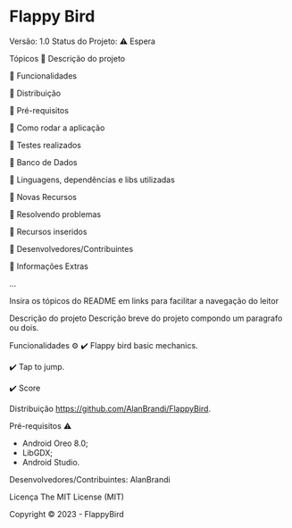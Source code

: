 # Flappy Bird
Versão: 1.0
Status do Projeto: ⚠️ Espera


Tópicos
🔹 Descrição do projeto

🔹 Funcionalidades

🔹 Distribuição

🔹 Pré-requisitos

🔹 Como rodar a aplicação

🔹 Testes realizados

🔹 Banco de Dados

🔹 Linguagens, dependências e libs utilizadas

🔹 Novas Recursos

🔹 Resolvendo problemas

🔹 Recursos inseridos

🔹 Desenvolvedores/Contribuintes

🔹 Informações Extras

...

Insira os tópicos do README em links para facilitar a navegação do leitor

Descrição do projeto
Descrição breve do projeto compondo um paragrafo ou dois.

Funcionalidades ⚙️
✔️ Flappy bird basic mechanics.

✔️ Tap to jump.

✔️ Score

Distribuição
https://github.com/AlanBrandi/FlappyBird.

Pré-requisitos ⚠️
- Android Oreo 8.0;
- LibGDX;
- Android Studio.

Desenvolvedores/Contribuintes:
AlanBrandi

Licença
The MIT License (MIT)

Copyright ©️ 2023 - FlappyBird
